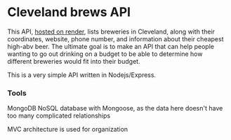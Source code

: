 # Cleveland brews API

This API, [hosted on render](https://cleveland-brews-api.onrender.com/breweries/overview), lists breweries in Cleveland, along with their coordinates, website, phone number, and information about their cheapest high-abv beer. The ultimate goal is to make an API that can help people wanting to go out drinking on a budget to be able to determine how different breweries would fit into their budget.

This is a very simple API written in Nodejs/Express.

### Tools

MongoDB NoSQL database with Mongoose, as the data here doesn't have too many complicated relationships

MVC architecture is used for organization